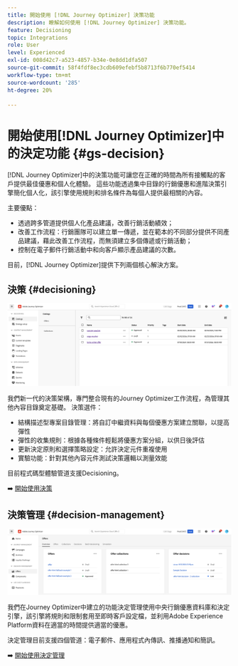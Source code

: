 ```yaml
---
title: 開始使用 [!DNL Journey Optimizer] 決策功能
description: 瞭解如何使用 [!DNL Journey Optimizer] 決策功能。
feature: Decisioning
topic: Integrations
role: User
level: Experienced
exl-id: 008d42c7-a523-4857-b34e-0e8dd1dfa507
source-git-commit: 58f4fdf8ec3cdb609efebf5b8713f6b770ef5414
workflow-type: tm+mt
source-wordcount: '285'
ht-degree: 20%

---
```


# 開始使用[!DNL Journey Optimizer]中的決定功能 {#gs-decision}

[!DNL Journey Optimizer]中的決策功能可讓您在正確的時間為所有接觸點的客戶提供最佳優惠和個人化體驗。 這些功能透過集中目錄的行銷優惠和進階決策引擎簡化個人化，該引擎使用規則和排名條件為每個人提供最相關的內容。

主要優點：

* 透過跨多管道提供個人化產品建議，改善行銷活動績效；
* 改善工作流程：行銷團隊可以建立單一傳遞，並在範本的不同部分提供不同產品建議，藉此改善工作流程，而無須建立多個傳遞或行銷活動；
* 控制在電子郵件行銷活動中和向客戶顯示產品建議的次數。

目前，[!DNL Journey Optimizer]提供下列兩個核心解決方案。

## 決策 {#decisioning}

![](assets/gs-decisioning.png)

我們新一代的決策架構，專門整合現有的Journey Optimizer工作流程，為管理其他內容目錄奠定基礎。 決策選件：

* 結構描述型專案目錄管理：將自訂中繼資料與每個優惠方案建立關聯，以提高彈性
* 彈性的收集規則：根據各種條件輕鬆將優惠方案分組，以供日後評估
* 更新決定原則和選擇策略設定：允許決定元件重複使用
* 實驗功能：針對其他內容元件測試決策邏輯以測量效能

目前程式碼型體驗管道支援Decisioning。

➡️ [開始使用決策](../experience-decisioning/gs-experience-decisioning.md)

## 決策管理 {#decision-management}

![](assets/gs-decision-management.png)

我們在Journey Optimizer中建立的功能決定管理使用中央行銷優惠資料庫和決定引擎，該引擎將規則和限制套用至即時客戶設定檔，並利用Adobe Experience Platform資料在適當的時間提供適當的優惠。

決定管理目前支援四個管道：電子郵件、應用程式內傳訊、推播通知和簡訊。

➡️ [開始使用決定管理](../offers/get-started/starting-offer-decisioning.md)
